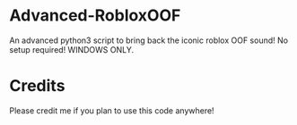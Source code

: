 # Advanced-RobloxOOF
An advanced python3 script to bring back the iconic roblox OOF sound!
No setup required!
WINDOWS ONLY.

# Credits
Please credit me if you plan to use this code anywhere!
